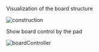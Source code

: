 Visualization of the board structure

![construction](https://user-images.githubusercontent.com/44371092/94604533-22f99a80-0298-11eb-8a72-f45ab2c265f2.gif)


Show board control by the pad

![boardController](https://user-images.githubusercontent.com/44371092/94605365-4ec95000-0299-11eb-8790-8f379ce5305a.gif)






